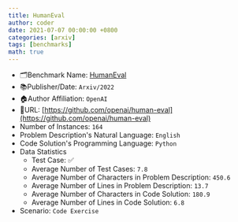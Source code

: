 ```yaml
---
title: HumanEval
author: coder
date: 2021-07-07 00:00:00 +0800
categories: [arxiv]
tags: [benchmarks]
math: true
---
```


- 🗂️Benchmark Name: [HumanEval](https://arxiv.org/pdf/2107.03374.pdf)
- 📚Publisher/Date: `Arxiv/2022`
- 🏠Author Affiliation: `OpenAI`
- 🔗URL: [https://github.com/openai/human-eval](https://github.com/openai/human-eval)
- Number of Instances: `164`
- Problem Description's Natural Language: `English`
- Code Solution's Programming Language: `Python`
- Data Statistics
  + Test Case: ✅
  + Average Number of Test Cases: `7.8`
  + Average Number of Characters in Problem Description: `450.6`
  + Average Number of Lines in Problem Description: `13.7`
  + Average Number of Characters in Code Solution: `180.9`
  + Average Number of Lines in Code Solution: `6.8`
- Scenario: `Code Exercise`
